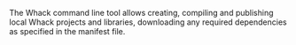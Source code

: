 The Whack command line tool allows creating, compiling and publishing local Whack projects and libraries, downloading any required dependencies as specified in the manifest file.